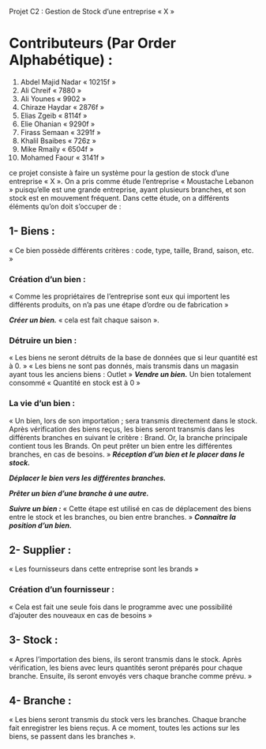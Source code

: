 Projet C2 :  Gestion de Stock d’une entreprise « X »

# Contributeurs (Par Order Alphabétique) :
1. Abdel Majid Nadar « 10215f » 
2. Ali Chreif « 7880 »
3. Ali Younes « 9902 » 
4. Chiraze Haydar « 2876f »
5. Elias Zgeib « 8114f » 
6. Elie Ohanian « 9290f »
7. Firass Semaan « 3291f » 
8. Khalil Bsaibes « 726z »
9. Mike Rmaily « 6504f » 
10. Mohamed Faour « 3141f »

ce projet consiste à faire un système pour la gestion de stock d’une
entreprise « X ».
On a pris comme étude l’entreprise « Moustache Lebanon » puisqu’elle est
une grande entreprise, ayant plusieurs branches, et son stock est en
mouvement fréquent.
Dans cette étude, on a différents éléments qu’on doit s’occuper de :

## 1- Biens :
« Ce bien possède différents critères : code, type, taille, Brand, saison,
etc. »

### Création d’un bien :
« Comme les propriétaires de l’entreprise sont eux qui importent les
différents produits, on n’a pas une étape d’ordre ou de fabrication »

 ***Créer un bien.*** « cela est fait chaque saison ».
### Détruire un bien :
« Les biens ne seront détruits de la base de données que si leur
quantité est à 0. »
« Les biens ne sont pas donnés, mais transmis dans un magasin ayant
tous les anciens biens : Outlet »
 ***Vendre un bien.***
 Un bien totalement consommé « Quantité en stock est à 0 »
### La vie d’un bien :
« Un bien, lors de son importation ; sera transmis directement dans le
stock. Après vérification des biens reçus, les biens seront transmis
dans les différents branches en suivant le critère : Brand. Or, la
branche principale contient tous les Brands. On peut prêter un bien
entre les différentes branches, en cas de besoins. »
***Réception d’un bien et le placer dans le stock.***

***Déplacer le bien vers les différentes branches.***

***Prêter un bien d’une branche à une autre.***

***Suivre un bien :***
« Cette étape est utilisé en cas de déplacement des biens entre le
stock et les branches, ou bien entre branches. »
***Connaitre la position d’un bien.***

## 2- Supplier :
« Les fournisseurs dans cette entreprise sont les brands »
### Création d’un fournisseur :
« Cela est fait une seule fois dans le programme avec une possibilité
d’ajouter des nouveaux en cas de besoins »
## 3- Stock :
« Apres l’importation des biens, ils seront transmis dans le stock. Après
vérification, les biens avec leurs quantités seront préparés pour chaque
branche. Ensuite, ils seront envoyés vers chaque branche comme
prévu. »
## 4- Branche :
« Les biens seront transmis du stock vers les branches. Chaque branche
fait enregistrer les biens reçus. A ce moment, toutes les actions sur les
biens, se passent dans les branches ».
